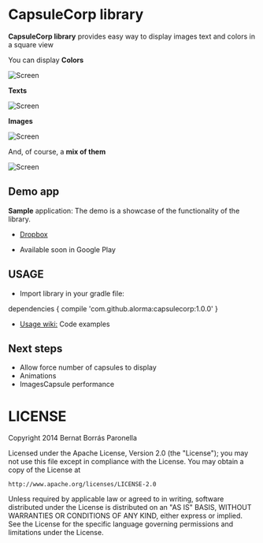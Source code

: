 # CapsuleCorp library

**CapsuleCorp library** provides easy way to display images text and colors in a square view

You can display **Colors**

![Screen](https://raw2.github.com/alorma/capsulecorp/master/doc/art/screen_colors.png)

**Texts**

![Screen](https://raw2.github.com/alorma/capsulecorp/master/doc/art/screen_text.png)

**Images**

![Screen](https://raw2.github.com/alorma/capsulecorp/master/doc/art/screen_images.png)

And, of course, a **mix of them**

![Screen](https://raw2.github.com/alorma/capsulecorp/master/doc/art/screen_list.png)

## Demo app

**Sample** application: The demo is a showcase of the functionality of the library.

* [Dropbox](https://www.dropbox.com/s/1wtuw1gbj6uytgd/CapsuleCorp.apk)

* Available soon in Google Play

## USAGE

* Import library in your gradle file:

dependencies {
    compile 'com.github.alorma:capsulecorp:1.0.0'
}

* [Usage wiki:](https://github.com/alorma/capsulecorp/blob/master/doc/wiki/README.md) Code examples

## Next steps

* Allow force number of capsules to display
* Animations
* ImagesCapsule performance

LICENSE
===========

Copyright 2014 Bernat Borrás Paronella

Licensed under the Apache License, Version 2.0 (the "License");
you may not use this file except in compliance with the License.
You may obtain a copy of the License at

    http://www.apache.org/licenses/LICENSE-2.0

Unless required by applicable law or agreed to in writing, software
distributed under the License is distributed on an "AS IS" BASIS,
WITHOUT WARRANTIES OR CONDITIONS OF ANY KIND, either express or implied.
See the License for the specific language governing permissions and
limitations under the License.

